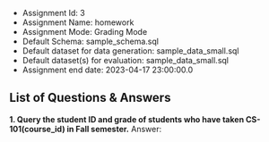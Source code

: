 - Assignment Id: 3
- Assignment Name: homework
- Assignment Mode: Grading Mode
- Default Schema: sample_schema.sql
- Default dataset for data generation:  sample_data_small.sql    
- Default dataset(s) for evaluation:  sample_data_small.sql    
- Assignment end date: 2023-04-17 23:00:00.0
## List of Questions & Answers
**1. Query the student ID and grade of students who have taken CS-101(course_id) in Fall semester.**
Answer:

```sql

```
